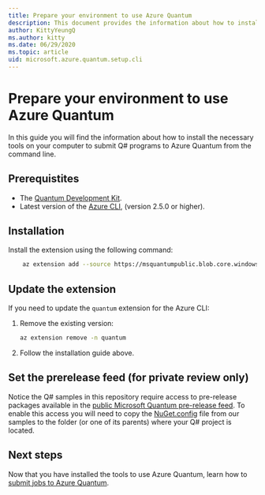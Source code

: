 ```yaml
---
title: Prepare your environment to use Azure Quantum
description: This document provides the information about how to install the necessary tools on your computer to submit Q# programs to Azure Quantum from the command line.
author: KittyYeungQ
ms.author: kitty
ms.date: 06/29/2020
ms.topic: article
uid: microsoft.azure.quantum.setup.cli
---
```


# Prepare your environment to use Azure Quantum

In this guide you will find the information about how to install the necessary tools on your computer to submit Q# programs to Azure Quantum from the command line.

## Prerequistites

- The [Quantum Development Kit](https://docs.microsoft.com/quantum/install-guide/standalone).
- Latest version of the [Azure CLI](https://docs.microsoft.com/cli/azure/install-azure-cli?view=azure-cli-latest), (version 2.5.0 or higher).

## Installation

Install the extension using the following command:

```bash
    az extension add --source https://msquantumpublic.blob.core.windows.net/az-quantum-cli/quantum-latest-py3-none-any.whl
```

## Update the extension

If you need to update the `quantum` extension for the Azure CLI:

1. Remove the existing version:
    ```bash
    az extension remove -n quantum
    ```
2. Follow the installation guide above.

## Set the prerelease feed (for private review only)

Notice the Q# samples in this repository require access to pre-release packages available in the [public Microsoft Quantum pre-release feed](https://dev.azure.com/ms-quantum-public/Microsoft%20Quantum%20(public)/_packaging?_a=feed&feed=alpha). To enable this access you will need to copy the [NuGet.config](~/samples/qsharp/NuGet.Config) file from our samples to the folder (or one of its parents) where your Q# project is located.

## Next steps

Now that you have installed the tools to use Azure Quantum, learn how to [submit jobs to Azure Quantum](xref:microsoft.azure.quantum.submit-jobs.cli).
